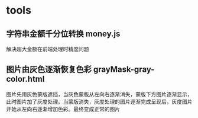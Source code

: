 # tools

## 字符串金额千分位转换 money.js
解决超大金额在前端处理时精度问题

## 图片由灰色逐渐恢复色彩 grayMask-gray-color.html
图片先用灰色蒙版遮挡，当灰色蒙版从左向右逐渐消失，蒙版下方图片逐渐显示，此时图片加了灰度处理。当蒙版消失，灰度处理的图片逐渐完成呈现后，灰度图片开始从左向右逐渐增加色彩。最终变成正常的图片
